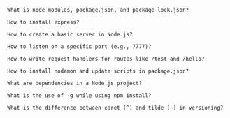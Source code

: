     What is node_modules, package.json, and package-lock.json?

    How to install express?

    How to create a basic server in Node.js?

    How to listen on a specific port (e.g., 7777)?

    How to write request handlers for routes like /test and /hello?

    How to install nodemon and update scripts in package.json?

    What are dependencies in a Node.js project?

    What is the use of -g while using npm install?

    What is the difference between caret (^) and tilde (~) in versioning?
